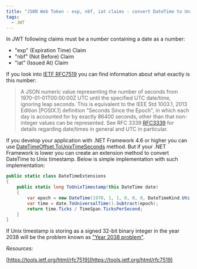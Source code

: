 ```yaml
---
title: "JSON Web Token - exp, nbf, iat claims - convert DateTime to Unix time"
tags:
  - JWT
---
```


In JWT following claims must be a number containing a date as a number:
* "exp" (Expiration Time) Claim
* "nbf" (Not Before) Claim
* "iat" (Issued At) Claim

If you look into [IETF RFC7519](https://tools.ietf.org/html/rfc7519) you can find information about what exactly is this number:

>A JSON numeric value representing the number of seconds from 1970-01-01T00:00:00Z UTC until the specified UTC date/time, ignoring leap seconds.  This is equivalent to the IEEE Std 1003.1, 2013 Edition [POSIX.1] definition "Seconds Since the Epoch", in which each day is accounted for by exactly 86400 seconds, other than that non-integer values can be represented.  See RFC 3339      [RFC3339](https://tools.ietf.org/html/rfc3339) for details regarding date/times in general and UTC in particular.

If you develop your application with .NET Framework 4.6 or higher you can use [DateTimeOffset.ToUnixTimeSeconds](https://docs.microsoft.com/en-us/dotnet/api/system.datetimeoffset.tounixtimeseconds?view=netframework-4.6) method. But if your .NET Framework is lower you can create an extension method to convert DateTime to Unix timestamp. Below is simple implementation with such implementation:

~~~ csharp
public static class DateTimeExtensions
{
    public static long ToUnixTimestamp(this DateTime date)
    {
        var epoch = new DateTime(1970, 1, 1, 0, 0, 0, DateTimeKind.Utc);
        var time = date.ToUniversalTime().Subtract(epoch);
        return time.Ticks / TimeSpan.TicksPerSecond;
    }
}
~~~

If Unix timestamp is storing as a signed 32-bit binary integer in the year 2038 will be the problem known as ["Year 2038 problem"](https://en.wikipedia.org/wiki/Year_2038_problem).

*Resources:*

[https://tools.ietf.org/html/rfc7519](https://tools.ietf.org/html/rfc7519)
